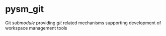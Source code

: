 # pysm_git
Git *submodule* providing *git* related mechanisms supporting
development of workspace management tools
